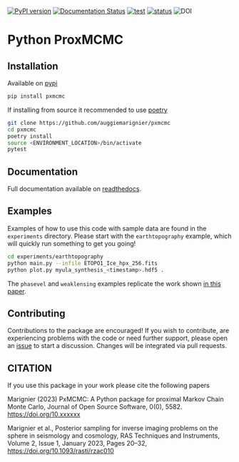 [![PyPI version](https://badge.fury.io/py/pxmcmc.svg)](https://badge.fury.io/py/pxmcmc) [![Documentation Status](https://readthedocs.org/projects/pxmcmc/badge/?version=latest)](https://pxmcmc.readthedocs.io/en/latest/?badge=latest) [![test](https://github.com/auggiemarignier/pxmcmc/actions/workflows/python-app.yml/badge.svg)](https://github.com/auggiemarignier/pxmcmc/actions/workflows/python-app.yml) [![status](https://joss.theoj.org/papers/ed274b8490fbc89365e6e0a993f73d86/status.svg)](https://joss.theoj.org/papers/ed274b8490fbc89365e6e0a993f73d86) ![DOI](https://zenodo.org/badge/339062309.svg)

# Python ProxMCMC

## Installation

Available on [pypi](https://pypi.org/project/pxmcmc/)

```bash
pip install pxmcmc
```

If installing from source it recommended to use [poetry](https://python-poetry.org/)

```bash
git clone https://github.com/auggiemarignier/pxmcmc
cd pxmcmc
poetry install
source <ENVIRONMENT_LOCATION>/bin/activate
pytest
```

## Documentation

Full documentation available on [readthedocs](https://pxmcmc.readthedocs.io/en/latest/?badge=latest).

## Examples

Examples of how to use this code with sample data are found in the `experiments` directory.
Please start with the `earthtopography` example, which will quickly run something to get you going!

```bash
cd experiments/earthtopography
python main.py --infile ETOPO1_Ice_hpx_256.fits
python plot.py myula_synthesis_<timestamp>.hdf5 .
```

The `phasevel` and `weaklensing` examples replicate the work shown [in this paper](https://doi.org/10.1093/rasti/rzac010).

## Contributing

Contributions to the package are encouraged! If you wish to contribute, are experiencing problems with the code or need further support, please open an [issue](https://github.com/auggiemarignier/pxmcmc/issues/new) to start a discussion.  Changes will be integrated via pull requests.

## CITATION
If you use this package in your work please cite the following papers

Marignier (2023) PxMCMC: A Python package for proximal Markov Chain Monte Carlo, Journal of Open Source Software, 0(0), 5582. https://doi.org/10.xxxxxx

Marignier et al., Posterior sampling for inverse imaging problems on the sphere in seismology and cosmology, RAS Techniques and Instruments, Volume 2, Issue 1, January 2023, Pages 20–32, https://doi.org/10.1093/rasti/rzac010
